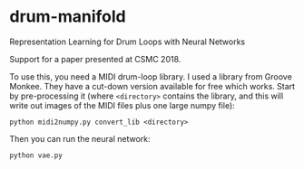 # drum-manifold
Representation Learning for Drum Loops with Neural Networks

Support for a paper presented at CSMC 2018.

To use this, you need a MIDI drum-loop library. I used a library from Groove Monkee. They have a cut-down version available for free which works. Start by pre-processing it (where `<directory>` contains the library, and this will write out images of the MIDI files plus one large numpy file):

`python midi2numpy.py convert_lib <directory>`

Then you can run the neural network:

`python vae.py`

